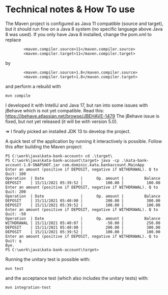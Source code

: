# Technical notes & How To use

The Maven project is configured as Java 11 compatible (source and target), but it should run fine on a Java 8 system
(no specific language above Java 8 was used). If you only have Java 8 installed, change the pom.xml to replace
```
        <maven.compiler.source>11</maven.compiler.source>
        <maven.compiler.target>11</maven.compiler.target>
```
by
```
        <maven.compiler.source>1.8</maven.compiler.source>
        <maven.compiler.target>1.8</maven.compiler.target>
```
and perform a rebuild with
```
mvn compile
```

I developed it with IntelliJ and Java 17, but ran into some issues with jBehave which is not yet compatible. Read this:
https://jbehave.atlassian.net/browse/JBEHAVE-1479
The jBehave issue is fixed, but not yet released (it will be with version 5.0).

=> I finally picked an installed JDK 13 to develop the project.

A quick test of the application by running it interactively is possible. Follow this after building the Maven
project:
```
PS C:\work\java\kata-bank-account> cd .\target\
PS C:\work\java\kata-bank-account\target> java -cp .\kata-bank-account-1.0-SNAPSHOT.jar com.dominic.kata.bankaccount.MainApp
Enter an amount (positive if DEPOSIT, negative if WITHDRAWAL). Q to Quit: 100
Operation  | Date                |      Op. amount |         Balance
DEPOSIT    | 15/11/2021 05:39:52 |          100.00 |          100.00
Enter an amount (positive if DEPOSIT, negative if WITHDRAWAL). Q to Quit: 200
Operation  | Date                |      Op. amount |         Balance
DEPOSIT    | 15/11/2021 05:40:00 |          200.00 |          300.00
DEPOSIT    | 15/11/2021 05:39:52 |          100.00 |          100.00
Enter an amount (positive if DEPOSIT, negative if WITHDRAWAL). Q to Quit: -50
Operation  | Date                |      Op. amount |         Balance
WITHDRAWAL | 15/11/2021 05:40:07 |          -50.00 |          250.00
DEPOSIT    | 15/11/2021 05:40:00 |          200.00 |          300.00
DEPOSIT    | 15/11/2021 05:39:52 |          100.00 |          100.00
Enter an amount (positive if DEPOSIT, negative if WITHDRAWAL). Q to Quit: q
Bye.
PS C:\work\java\kata-bank-account\target>
```

Running the unitary test is possible with:
```
mvn test
```
and the acceptance test (which also includes the unitary tests) with:
```
mvn integration-test
```